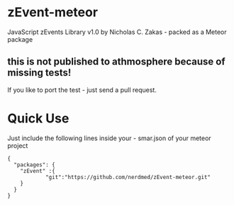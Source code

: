 zEvent-meteor
=============

JavaScript zEvents Library v1.0 by Nicholas C. Zakas - packed as a Meteor package

## this is not published to athmosphere because of missing tests!

If you like to port the test - just send a pull request.

# Quick Use

Just include the following lines inside your - smar.json of your meteor project

```
{
  "packages": {
    "zEvent" :{
            "git":"https://github.com/nerdmed/zEvent-meteor.git"
    }
  }
}

```

